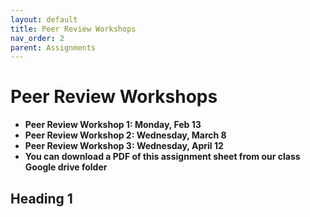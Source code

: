 ```yaml
---
layout: default
title: Peer Review Workshops
nav_order: 2
parent: Assignments
---
```

# Peer Review Workshops
* **Peer Review Workshop 1: Monday, Feb 13**
* **Peer Review Workshop 2: Wednesday, March 8**
* **Peer Review Workshop 3: Wednesday, April 12**
* **You can download a PDF of this assignment sheet from our class Google drive folder**

## Heading 1
